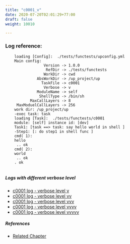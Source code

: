 ```yaml
---
title: "c0001_v"
date: 2020-07-20T02:01:29+77:00
draft: false
weight: 10010

---
```


### Log reference: <no value>

```
    loading [Config]:  ./tests/functests/upconfig.yml
    Main config:
                 Version -> 1.0.0
                  RefDir -> ./tests/functests
                 WorkDir -> cwd
              AbsWorkDir -> /up_project/up
                TaskFile -> c0001
                 Verbose -> v
              ModuleName -> self
               ShellType -> /bin/sh
           MaxCallLayers -> 8
     MaxModuelCallLayers -> 256
    work dir: /up_project/up
    -exec task: task
    loading [Task]:  ./tests/functests/c0001
    module: [self] instance id: [dev]
    Task1: [task ==> task: say hello world in shell ]
    -Step1: [: do step1 in shell func ]
    cmd( 1):
    hello
     .. ok
    cmd( 2):
    world
     .. ok
    . ok
    
```

##### Logs with different verbose level
* [c0001 log - verbose level v](../../logs/c0001_v)
* [c0001 log - verbose level vv](../../logs/c0001_vv)
* [c0001 log - verbose level vvv](../../logs/c0001_vvv)
* [c0001 log - verbose level vvvv](../../logs/c0001_vvvv)
* [c0001 log - verbose level vvvvv](../../logs/c0001_vvvvv)

##### References
* [Related Chapter](../../quick-start/c0001)

